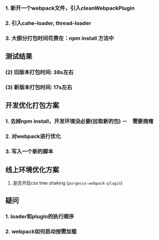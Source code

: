 ### 1. 新开一个webpack文件，引入cleanWebpackPlugin

### 2. 引入cahe-loader, thread-loader

### 3. 大部分打包时间花费在：npm install 方法中









## 测试结果

###  (2) 旧版本打包时间: 38s左右

### (3) 新版本打包时间: 17s左右



## 开发优化打包方案

### 1. 去掉npm install，开发环境没必要(拉取新的包)  －　需要商榷

### 2. 对webpack进行优化　

### 3. 写入一个新的脚本



## 线上环境优化方案

1. 是否开启css tree shaking (`purgecss-webpack-plugin`)



## 疑问

### 1. loader和plugin的执行顺序

### 2. webpack如何启动按需加载



